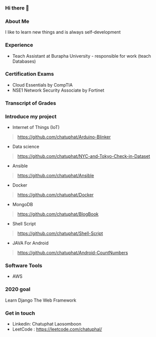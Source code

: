 ### Hi there 👋

### About Me
I like to learn new things and is always self-development 
### Experience
* Teach Assistant at Burapha University - responsible for work (teach Databases)
  
### Certification Exams
* Cloud Essentials by CompTIA
* NSE1 Network Security Associate by Fortinet
### Transcript of Grades

### Introduce my project
* Internet of Things (IoT)
> https://github.com/chatuphat/Arduino-Blinker
* Data science
> https://github.com/chatuphat/NYC-and-Tokyo-Check-in-Dataset
* Ansible
> https://github.com/chatuphat/Ansible
* Docker
> https://github.com/chatuphat/Docker
* MongoDB
> https://github.com/chatuphat/BlogBook
* Shell Script
> https://github.com/chatuphat/Shell-Script
* JAVA For Android 
> https://github.com/chatuphat/Android-CountNumbers
### Software Tools
* AWS
### 2020 goal
Learn Django The Web Framework

### Get in touch
* Linkedin: Chatuphat Laosomboon
* LeetCode : https://leetcode.com/chatuphal/
<!--
**chatuphat/chatuphat** is a ✨ _special_ ✨ repository because its `README.md` (this file) appears on your GitHub profile.

Here are some ideas to get you started:

- 🔭 I’m currently working on ...
- 🌱 I’m currently learning ...
- 👯 I’m looking to collaborate on ...
- 🤔 I’m looking for help with ...
- 💬 Ask me about ...
- 📫 How to reach me: ...
- 😄 Pronouns: ...
- ⚡ Fun fact: ...
-->
